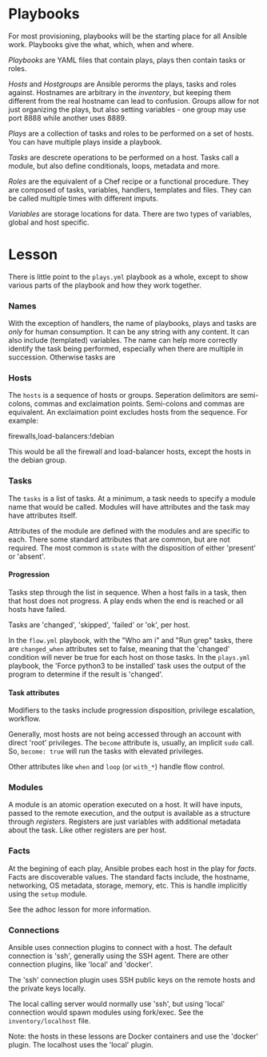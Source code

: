 # Playbooks

For most provisioning, playbooks will be the starting place for all
Ansible work.  Playbooks give the what, which, when and where.

_Playbooks_ are YAML files that contain plays, plays then contain tasks
or roles.

_Hosts_ and _Hostgroups_ are Ansible perorms the plays, tasks and roles against.
Hostnames are arbitrary in the _inventory_, but keeping them different from the
real hostname can lead to confusion.  Groups allow for not just organizing the
plays, but also setting variables - one group may use port 8888 while another uses
8889.

_Plays_ are a collection of tasks and roles to be performed on a set
of hosts.  You can have multiple plays inside a playbook.

_Tasks_ are descrete operations to be performed on a host.  Tasks call
a module, but also define conditionals, loops, metadata and more.

_Roles_ are the equivalent of a Chef recipe or a functional procedure.
They are composed of tasks, variables, handlers, templates and files.
They can be called multiple times with different imputs.

_Variables_ are storage locations for data.  There are two types of
variables, global and host specific.

# Lesson

There is little point to the `plays.yml` playbook as a whole, except to show
various parts of the playbook and how they work together.

### Names

With the exception of handlers, the name of playbooks, plays and tasks are _only_
for human consumption.  It can be any string with any content.  It can also include
(templated) variables.  The name can help more correctly identify the task being
performed, especially when there are multiple in succession.  Otherwise tasks are


### Hosts

The `hosts` is a sequence of hosts or groups.  Seperation delimitors are semi-colons,
commas and exclaimation points.  Semi-colons and commas are equivalent.  An
exclaimation point excludes hosts from the sequence.  For example:

   firewalls,load-balancers:!debian

This would be all the firewall and load-balancer hosts, except the hosts in the debian
group.

### Tasks

The `tasks` is a list of tasks.  At a minimum, a task needs to specify a module name
that would be called.  Modules will have attributes and the task may have attributes
itself.

Attributes of the module are defined with the modules and are specific to each. There
some standard attributes that are common, but are not required.  The most common is
`state` with the disposition of either 'present' or 'absent'.

#### Progression

Tasks step through the list in sequence.  When a host fails in a task, then that host does
not progress.  A play ends when the end is reached or all hosts have failed.

Tasks are 'changed', 'skipped', 'failed' or 'ok', per host.

In the `flow.yml` playbook, with the "Who am i" and "Run grep" tasks, there are `changed_when` attributes set to false, meaning that the 'changed' condition will never be true for each host on those tasks.
In the `plays.yml` playbook, the 'Force python3 to be installed' task uses the output of the program to determine if the result is 'changed'.

#### Task attributes

Modifiers to the tasks include progression disposition, privilege escalation, workflow.

Generally, most hosts are not being accessed through an account with direct 'root'
privileges.  The `become` attribute is, usually, an implicit `sudo` call.  So,
`become: true` will run the tasks with elevated privileges.

Other attributes like `when` and `loop` (or `with_*`) handle flow control.

### Modules

A module is an atomic operation executed on a host.  It will have inputs, passed to the
remote execution, and the output is available as a structure through _registers_.
Registers are just variables with additional metadata about the task.  Like other
registers are per host.

### Facts

At the begining of each play, Ansible probes each host in the play for _facts_.  Facts
are discoverable values.  The standard facts include, the hostname, networking,
OS metadata, storage, memory, etc.  This is handle implicitly using the `setup` module.

See the adhoc lesson for more information.

### Connections

Ansible uses connection plugins to connect with a host.  The default connection is
'ssh', generally using the SSH agent.  There are other connection plugins, like
'local' and 'docker'.

The 'ssh' connection plugin uses SSH public keys on the remote hosts and the private
keys locally.

The local calling server would normally use 'ssh', but using 'local' connection would spawn
modules using fork/exec.  See the `inventory/localhost` file.

Note: the hosts in these lessons are Docker containers and use the 'docker' plugin.  The
localhost uses the 'local' plugin.
